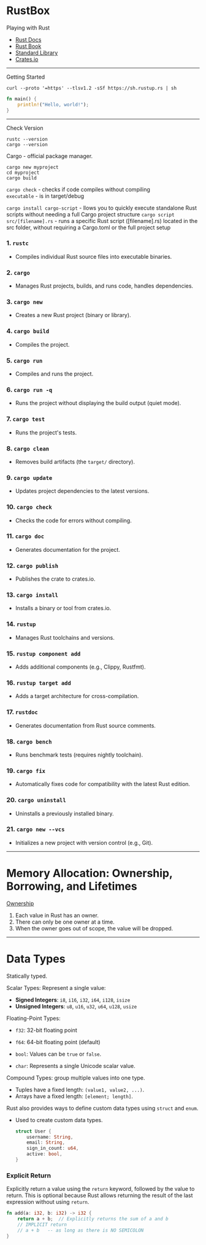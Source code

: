# RustBox
Playing with Rust    
- [Rust Docs](https://www.rust-lang.org/learn)
- [Rust Book](https://doc.rust-lang.org/book/)
- [Standard Library](https://doc.rust-lang.org/std/)
- [Crates.io](https://crates.io/)

----
Getting Started

```
curl --proto '=https' --tlsv1.2 -sSf https://sh.rustup.rs | sh
```

```rust
fn main() {
    println!("Hello, world!");
}
```
-----
Check Version
```
rustc --version
cargo --version
```
Cargo - official package manager.
```
cargo new myproject
cd myproject
cargo build
```
`cargo check` - checks if code compiles without compiling    
`executable` - is in target/debug

`cargo install cargo-script` - llows you to quickly execute standalone Rust scripts without needing a full Cargo project structure
`cargo script src/[filename].rs` - runs a specific Rust script ([filename].rs) located in the src folder, without requiring a Cargo.toml or the full project setup

### 1. `rustc`
   - Compiles individual Rust source files into executable binaries.

### 2. `cargo`
   - Manages Rust projects, builds, and runs code, handles dependencies.

### 3. `cargo new`
   - Creates a new Rust project (binary or library).

### 4. `cargo build`
   - Compiles the project.

### 5. `cargo run`
   - Compiles and runs the project.

### 6. `cargo run -q`
   - Runs the project without displaying the build output (quiet mode).

### 7. `cargo test`
   - Runs the project's tests.

### 8. `cargo clean`
   - Removes build artifacts (the `target/` directory).

### 9. `cargo update`
   - Updates project dependencies to the latest versions.

### 10. `cargo check`
   - Checks the code for errors without compiling.

### 11. `cargo doc`
   - Generates documentation for the project.

### 12. `cargo publish`
   - Publishes the crate to crates.io.

### 13. `cargo install`
   - Installs a binary or tool from crates.io.

### 14. `rustup`
   - Manages Rust toolchains and versions.

### 15. `rustup component add`
   - Adds additional components (e.g., Clippy, Rustfmt).

### 16. `rustup target add`
   - Adds a target architecture for cross-compilation.

### 17. `rustdoc`
   - Generates documentation from Rust source comments.

### 18. `cargo bench`
   - Runs benchmark tests (requires nightly toolchain).

### 19. `cargo fix`
   - Automatically fixes code for compatibility with the latest Rust edition.

### 20. `cargo uninstall`
   - Uninstalls a previously installed binary.

### 21. `cargo new --vcs`
   - Initializes a new project with version control (e.g., Git).


-----
# Memory Allocation: Ownership, Borrowing, and Lifetimes
[Ownership](https://doc.rust-lang.org/book/ch04-01-what-is-ownership.html)    
1. Each value in Rust has an owner.
2. There can only be one owner at a time.
3. When the owner goes out of scope, the value will be dropped.

-----
# Data Types
Statically typed.

Scalar Types: Represent a single value:

- **Signed Integers**: `i8`, `i16`, `i32`, `i64`, `i128`, `isize`
- **Unsigned Integers**: `u8`, `u16`, `u32`, `u64`, `u128`, `usize`

Floating-Point Types:
- `f32`: 32-bit floating point
- `f64`: 64-bit floating point (default)

- `bool`: Values can be `true` or `false`.
- `char`: Represents a single Unicode scalar value.

Compound Types: group multiple values into one type.

- Tuples have a fixed length: `(value1, value2, ...)`.
- Arrays have a fixed length: `[element; length]`.


Rust also provides ways to define custom data types using `struct` and `enum`.
- Used to create custom data types.
  
  ```rust
  struct User {
      username: String,
      email: String,
      sign_in_count: u64,
      active: bool,
  }

### Explicit Return

Explicitly return a value using the `return` keyword, followed by the value to return. This is optional because Rust allows returning the result of the last expression without using `return`.

```rust
fn add(a: i32, b: i32) -> i32 {
    return a + b;  // Explicitly returns the sum of a and b
    // IMPLICIT return
    // a + b   -- as long as there is NO SEMICOLON
}
